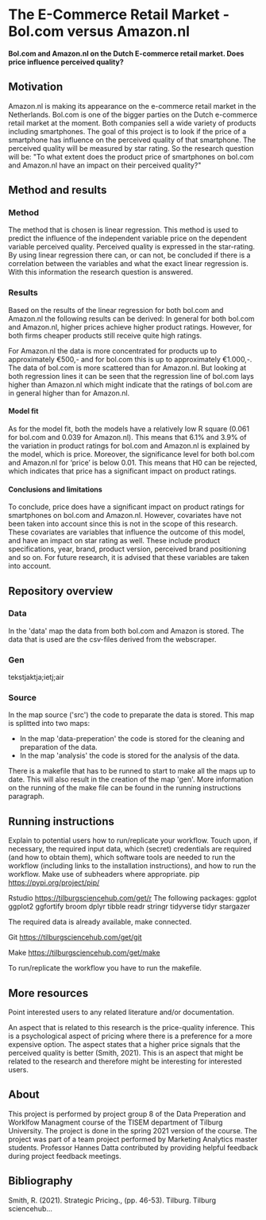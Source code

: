 # The E-Commerce Retail Market - Bol.com versus Amazon.nl

__Bol.com and Amazon.nl on the Dutch E-commerce retail market. Does price influence perceived quality?__

## Motivation

Amazon.nl is making its appearance on the e-commerce retail market in the Netherlands. Bol.com is one of the  bigger parties on the Dutch e-commerce retail market at  the moment. Both companies sell a wide variety of  products including smartphones. The goal of this project is to look if the price of a smartphone has influence on the perceived quality of that smartphone. The perceived quality will be measured by star rating. 
So the research question will be:  "To what extent does the product price of smartphones on bol.com and Amazon.nl have an impact on their perceived quality?"

## Method and results

### Method

The method that is chosen is linear regression. This method is used to predict the influence of the independent variable price on the dependent variable perceived quality. Perceived quality is expressed in the star-rating. By using linear regression there can, or can not, be concluded if there is a correlation between the variables and what the exact linear regression is. With this information the research question is answered. 

### Results

Based on the results of the linear regression for both bol.com and Amazon.nl the following results can be derived:
In general for both bol.com and Amazon.nl, higher prices achieve higher product ratings. However, for both firms cheaper products still receive quite high ratings. 

For Amazon.nl the data is more concentrated for products up to approximately €500,- and for bol.com this is up to approximately €1.000,-. The data of bol.com is more scattered than for Amazon.nl. But looking at both regression lines it can be seen that the regression line of bol.com lays higher than Amazon.nl which might indicate that the ratings of bol.com are in general higher than for Amazon.nl.

#### Model fit

As for the model fit, both the models have a relatively low R square (0.061 for bol.com  and 0.039 for Amazon.nl). This means that 6.1% and 3.9% of the variation in product ratings for bol.com and Amazon.nl is explained by the model, which is price. Moreover, the significance level for both bol.com and Amazon.nl for ‘price’ is below 0.01. This means that H0 can be rejected, which indicates that price has a significant impact on product ratings.

#### Conclusions and limitations

To conclude, price does have a significant impact on product ratings for smartphones on bol.com and Amazon.nl. However, covariates have not been taken into account since this is not in the scope of this research. These covariates are variables that influence the outcome of this model, and have an impact on star rating as well. These include product specifications, year, brand, product version, perceived brand positioning and so on. For future research, it is advised that these variables are taken into account.

## Repository overview

### Data

In the 'data' map the data from both bol.com and Amazon is stored. The data that is used are the csv-files derived from the webscraper.

### Gen
tekstjaktja;ietj;air

### Source
In the map source ('src') the code to preparate the data is stored. This map is splitted into two maps:
- In the map 'data-preperation' the code is stored for the cleaning and preparation of the data. 
- In the map 'analysis' the code is stored for the analysis of the data.

There is a makefile that has to be runned to start to make all the maps up to date. This will also result in the creation of the map 'gen'. More information on the running of the make file can be found in the running instructions paragraph.


## Running instructions

Explain to potential users how to run/replicate your workflow. Touch upon, if necessary, the required input data, which (secret) credentials are required (and how to obtain them), which software tools are needed to run the workflow (including links to the installation instructions), and how to run the workflow. Make use of subheaders where appropriate.
pip https://pypi.org/project/pip/

Rstudio https://tilburgsciencehub.com/get/r
The following packages:
ggplot
ggplot2
ggfortify
broom
dplyr
tibble
readr
stringr
tidyverse
tidyr
stargazer

The required data is already available, make connected. 


Git https://tilburgsciencehub.com/get/git

Make https://tilburgsciencehub.com/get/make


To run/replicate the workflow you have to run the makefile. 

## More resources

Point interested users to any related literature and/or documentation.

An aspect that is related to this research is the price-quality inference. This is a psychological aspect of pricing where there is a preference for a more expensive option. The aspect states that a higher price signals that the perceived quality is better (Smith, 2021). This is an aspect that might be related to the research and therefore might be interesting for interested users. 

## About

This project is performed by project group 8 of the Data Preperation and Worklfow Managment course of the TISEM department of Tilburg University. The project is done in the spring 2021 version of the course. The project was part of a team project performed by Marketing Analytics master students. Professor Hannes Datta contributed by providing helpful feedback during project feedback meetings. 

## Bibliography

Smith, R. (2021). Strategic Pricing., (pp. 46-53). Tilburg.
Tilburg sciencehub...




